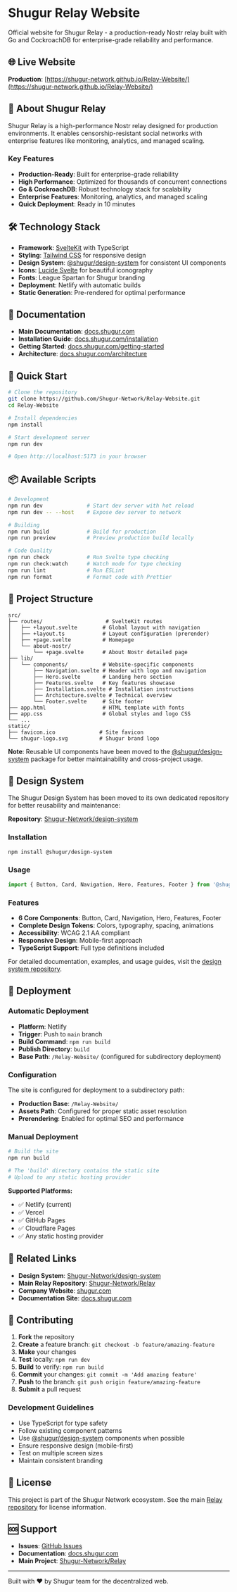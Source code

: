 # Shugur Relay Website

Official website for Shugur Relay - a production-ready Nostr relay built with Go and CockroachDB for enterprise-grade reliability and performance.

## 🌐 Live Website

**Production**: [https://shugur-network.github.io/Relay-Website/](https://shugur-network.github.io/Relay-Website/)

## 🚀 About Shugur Relay

Shugur Relay is a high-performance Nostr relay designed for production environments. It enables censorship-resistant social networks with enterprise features like monitoring, analytics, and managed scaling.

### Key Features

- **Production-Ready**: Built for enterprise-grade reliability
- **High Performance**: Optimized for thousands of concurrent connections
- **Go & CockroachDB**: Robust technology stack for scalability
- **Enterprise Features**: Monitoring, analytics, and managed scaling
- **Quick Deployment**: Ready in 10 minutes

## 🛠️ Technology Stack

- **Framework**: [SvelteKit](https://kit.svelte.dev/) with TypeScript
- **Styling**: [Tailwind CSS](https://tailwindcss.com/) for responsive design
- **Design System**: [@shugur/design-system](https://github.com/Shugur-Network/design-system) for consistent UI components
- **Icons**: [Lucide Svelte](https://lucide.dev/) for beautiful iconography
- **Fonts**: League Spartan for Shugur branding
- **Deployment**: Netlify with automatic builds
- **Static Generation**: Pre-rendered for optimal performance

## 📖 Documentation

- **Main Documentation**: [docs.shugur.com](https://docs.shugur.com)
- **Installation Guide**: [docs.shugur.com/installation](https://docs.shugur.com/installation)
- **Getting Started**: [docs.shugur.com/getting-started](https://docs.shugur.com/getting-started)
- **Architecture**: [docs.shugur.com/architecture](https://docs.shugur.com/architecture)

## 🏃 Quick Start

```bash
# Clone the repository
git clone https://github.com/Shugur-Network/Relay-Website.git
cd Relay-Website

# Install dependencies
npm install

# Start development server
npm run dev

# Open http://localhost:5173 in your browser
```

## 📦 Available Scripts

```bash
# Development
npm run dev              # Start dev server with hot reload
npm run dev -- --host    # Expose dev server to network

# Building
npm run build            # Build for production
npm run preview          # Preview production build locally

# Code Quality
npm run check            # Run Svelte type checking
npm run check:watch      # Watch mode for type checking
npm run lint             # Run ESLint
npm run format           # Format code with Prettier
```

## 📁 Project Structure

```text
src/
├── routes/                    # SvelteKit routes
│   ├── +layout.svelte        # Global layout with navigation
│   ├── +layout.ts            # Layout configuration (prerender)
│   ├── +page.svelte          # Homepage
│   └── about-nostr/          
│       └── +page.svelte      # About Nostr detailed page
├── lib/
│   └── components/           # Website-specific components
│       ├── Navigation.svelte # Header with logo and navigation
│       ├── Hero.svelte       # Landing hero section
│       ├── Features.svelte   # Key features showcase
│       ├── Installation.svelte # Installation instructions
│       ├── Architecture.svelte # Technical overview
│       └── Footer.svelte     # Site footer
├── app.html                  # HTML template with fonts
├── app.css                   # Global styles and logo CSS
└── ...
static/
├── favicon.ico              # Site favicon
└── shugur-logo.svg          # Shugur brand logo
```

**Note**: Reusable UI components have been moved to the [@shugur/design-system](https://github.com/Shugur-Network/design-system) package for better maintainability and cross-project usage.

## 🎨 Design System

The Shugur Design System has been moved to its own dedicated repository for better reusability and maintenance:

**Repository**: [Shugur-Network/design-system](https://github.com/Shugur-Network/design-system)

### Installation

```bash
npm install @shugur/design-system
```

### Usage

```javascript
import { Button, Card, Navigation, Hero, Features, Footer } from '@shugur/design-system';
```

### Features

- **6 Core Components**: Button, Card, Navigation, Hero, Features, Footer
- **Complete Design Tokens**: Colors, typography, spacing, animations
- **Accessibility**: WCAG 2.1 AA compliant
- **Responsive Design**: Mobile-first approach
- **TypeScript Support**: Full type definitions included

For detailed documentation, examples, and usage guides, visit the [design system repository](https://github.com/Shugur-Network/design-system).

## 🚀 Deployment

### Automatic Deployment

- **Platform**: Netlify
- **Trigger**: Push to `main` branch
- **Build Command**: `npm run build`
- **Publish Directory**: `build`
- **Base Path**: `/Relay-Website/` (configured for subdirectory deployment)

### Configuration

The site is configured for deployment to a subdirectory path:

- **Production Base**: `/Relay-Website/`
- **Assets Path**: Configured for proper static asset resolution
- **Prerendering**: Enabled for optimal SEO and performance

### Manual Deployment

```bash
# Build the site
npm run build

# The 'build' directory contains the static site
# Upload to any static hosting provider
```

**Supported Platforms:**

- ✅ Netlify (current)
- ✅ Vercel
- ✅ GitHub Pages
- ✅ Cloudflare Pages
- ✅ Any static hosting provider

## 🔗 Related Links

- **Design System**: [Shugur-Network/design-system](https://github.com/Shugur-Network/design-system)
- **Main Relay Repository**: [Shugur-Network/Relay](https://github.com/Shugur-Network/Relay)
- **Company Website**: [shugur.com](https://shugur.com)
- **Documentation Site**: [docs.shugur.com](https://docs.shugur.com)

## 🤝 Contributing

1. **Fork** the repository
2. **Create** a feature branch: `git checkout -b feature/amazing-feature`
3. **Make** your changes
4. **Test** locally: `npm run dev`
5. **Build** to verify: `npm run build`
6. **Commit** your changes: `git commit -m 'Add amazing feature'`
7. **Push** to the branch: `git push origin feature/amazing-feature`
8. **Submit** a pull request

### Development Guidelines

- Use TypeScript for type safety
- Follow existing component patterns
- Use [@shugur/design-system](https://github.com/Shugur-Network/design-system) components when possible
- Ensure responsive design (mobile-first)
- Test on multiple screen sizes
- Maintain consistent branding

## 📄 License

This project is part of the Shugur Network ecosystem. See the main [Relay repository](https://github.com/Shugur-Network/Relay) for license information.

## 🆘 Support

- **Issues**: [GitHub Issues](https://github.com/Shugur-Network/Relay-Website/issues)
- **Documentation**: [docs.shugur.com](https://docs.shugur.com)
- **Main Project**: [Shugur-Network/Relay](https://github.com/Shugur-Network/Relay)

---

Built with ❤️ by Shugur team for the decentralized web.

